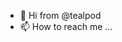 - 👋 Hi from @tealpod
- 📫 How to reach me ...

<!---
tealpod/tealpod is a ✨ special ✨ repository because its `README.md` (this file) appears on your GitHub profile.
You can click the Preview link to take a look at your changes.
--->
